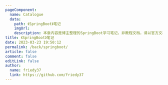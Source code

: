 ```yaml
---
pageComponent:
  name: Catalogue
  data:
    path: 《SpringBoot》笔记
    imgUrl: 
    description: 本章内容是博主整理的SpringBoot学习笔记，非教程文档，请以官方文档为准。
title: 《SpringBoot》笔记
date: 2023-03-23 19:50:12
permalink: /back/springboot/
article: false
comment: false
editLink: false
author:
  name: friedy37
  link: https://github.com/friedy37
---
```

